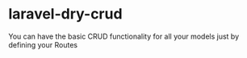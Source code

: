 # laravel-dry-crud
You can have the basic CRUD functionality for all your models just by defining your Routes

